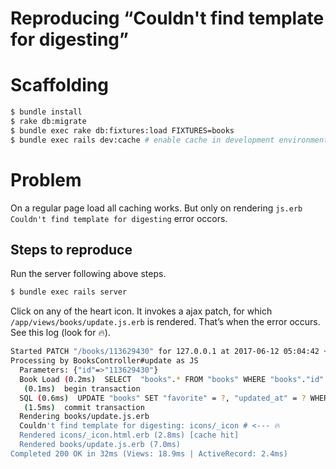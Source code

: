 # Reproducing “Couldn't find template for digesting”

# Scaffolding

```bash
$ bundle install
$ rake db:migrate
$ bundle exec rake db:fixtures:load FIXTURES=books
$ bundle exec rails dev:cache # enable cache in development environment
```

# Problem

On a regular page load all caching works. But only on rendering `js.erb` `Couldn't find template for digesting` error occors.

## Steps to reproduce

Run the server following above steps.

```bash
$ bundle exec rails server
```

Click on any of the heart icon. It invokes a ajax patch, for which `/app/views/books/update.js.erb` is rendered. That’s when the error occurs. See this log (look for 🔥).

```bash
Started PATCH "/books/113629430" for 127.0.0.1 at 2017-06-12 05:04:42 +0530
Processing by BooksController#update as JS
  Parameters: {"id"=>"113629430"}
  Book Load (0.2ms)  SELECT  "books".* FROM "books" WHERE "books"."id" = ? LIMIT ?  [["id", 113629430], ["LIMIT", 1]]
   (0.1ms)  begin transaction
  SQL (0.6ms)  UPDATE "books" SET "favorite" = ?, "updated_at" = ? WHERE "books"."id" = ?  [["favorite", "t"], ["updated_at", "2017-06-11 23:34:42.976896"], ["id", 113629430]]
   (1.5ms)  commit transaction
  Rendering books/update.js.erb
  Couldn't find template for digesting: icons/_icon # <--- 🔥
  Rendered icons/_icon.html.erb (2.8ms) [cache hit]
  Rendered books/update.js.erb (7.0ms)
Completed 200 OK in 32ms (Views: 18.9ms | ActiveRecord: 2.4ms)
```

